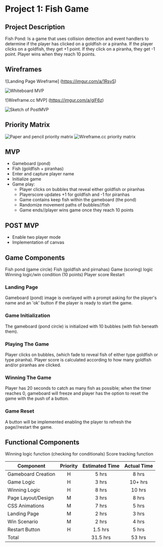# Project 1: Fish Game

## Project Description

Fish Pond: Is a game that uses collision detection and event handlers to determine if the player has clicked on a goldfish or a piranha. 
If the player clicks on a goldfish, they get +1 point. If they click on a piranha, they get -1 point. Player wins when they reach 10 points.


## Wireframes

![Landing Page Wireframe] (https://imgur.com/a/1RsyS)

![Whiteboard MVP](https://imgur.com/a/cY1wF)

![Wireframe.cc MVP] (https://imgur.com/a/glF6z)

![Sketch of PostMVP](https://imgur.com/jIfk51R)

## Priority Matrix

![Paper and pencil priority matrix](https://imgur.com/v3oSGLy)
![Wireframe.cc priority matrix](https://imgur.com/a/lMgwt)


## MVP

* Gameboard (pond)
* Fish (goldfish + piranhas)
* Enter and capture player name
* Initialize game
* Game play:
  * Player clicks on bubbles that reveal either goldfish or piranhas
  * Playerscore updates +1 for goldfish and -1 for piranhas
  * Game contains keep fish within the gameboard (the pond)
  * Randomize movement paths of bubbles//fish
  * Game ends//player wins game once they reach 10 points


## POST MVP

* Enable two player mode
* Implementation of canvas


## Game Components

Fish pond (game circle)
Fish (goldfish and pirnahas)
Game (scoring) logic
Winning logic/win condition (10 points)
Player score
Restart



### Landing Page

Gameboard (pond) image is overlayed with a prompt asking for the player's name and an 'ok' button if the player is ready
to start the game.


### Game Initialization
The gameboard (pond circle) is initialized with 10 bubbles (with fish beneath them).

### Playing The Game

Player clicks on bubbles, (which fade to reveal fish of either type goldfish or type piranha). Player score is calculated
according to how many goldfish and/or piranhas are clicked.

### Winning The Game
Player has 20 seconds to catch as many fish as possible; when the timer reaches 0, gameboard will freeze
and player has the option to reset the game with the push of a button.

### Game Reset

A button will be implemented enabling the player to refresh the page//restart the game.

## Functional Components

Winning logic function (checking for conditionals)
Score tracking function


| Component           | Priority | Estimated Time | Actual Time |
| ---                 | :---:    |  :---:         | :---:       |
| Gameboard Creation  | H        | 5 hrs          | 8 hrs       | 
| Game Logic          | H        | 3 hrs          | 10+ hrs     | 
| Winning Logic       | H        | 8 hrs          | 10 hrs      | 
| Page Layout/Design  | M        | 3 hrs          | 8 hrs       |  
| CSS Animations      | M        | 7 hrs          | 5 hrs       |
| Landing Page        | M        | 2 hrs          | 3 hrs       | 
| Win Scenario        | M        | 2 hrs          | 4 hrs       | 
| Restart Button      | H        | 1.5 hrs        | 5 hrs       | 
| Total               |          | 31.5 hrs       | 53 hrs      | 
